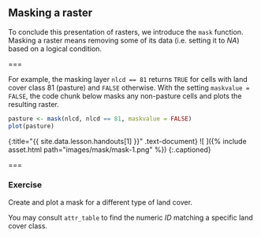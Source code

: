 ---
---

## Masking a raster

To conclude this presentation of rasters, we introduce the `mask` function. Masking a raster means removing some of its data (i.e. setting it to *NA*) based on a logical condition. 

===

For example, the masking layer `nlcd == 81` returns `TRUE` for cells with land cover class 81 (pasture) and `FALSE` otherwise.  With the setting `maskvalue = FALSE`, the code chunk below masks any non-pasture cells and plots the resulting raster.


~~~r
pasture <- mask(nlcd, nlcd == 81, maskvalue = FALSE)
plot(pasture)
~~~
{:title="{{ site.data.lesson.handouts[1] }}" .text-document}
![ ]({% include asset.html path="images/mask/mask-1.png" %})
{:.captioned}

===

### Exercise 

Create and plot a mask for a different type of land cover. 

You may consult `attr_table` to find the numeric *ID* matching a specific land cover class.
